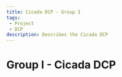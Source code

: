 ```yaml
---
title: Cicada DCP - Group I
tags: 
 - Project
 - DCP
description: Describes the Cicada DCP
---
```


# Group I - Cicada DCP


